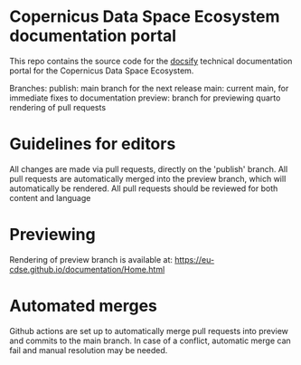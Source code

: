 # Copernicus Data Space Ecosystem documentation portal
This repo contains the source code for the [docsify](https://docsify.js.org/#/) technical documentation portal for the Copernicus Data Space Ecosystem.

Branches:
publish: main branch for the next release
main: current main, for immediate fixes to documentation
preview: branch for previewing quarto rendering of pull requests

# Guidelines for editors

All changes are made via pull requests, directly on the 'publish' branch.
All pull requests are automatically merged into the preview branch, which will automatically be rendered.
All pull requests should be reviewed for both content and language

# Previewing
Rendering of preview branch is available at: https://eu-cdse.github.io/documentation/Home.html

# Automated merges
Github actions are set up to automatically merge pull requests into preview and commits to the main branch.
In case of a conflict, automatic merge can fail and manual resolution may be needed.

